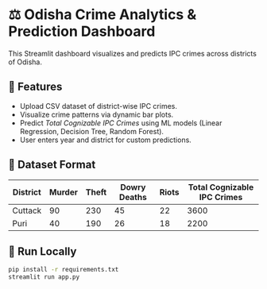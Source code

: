 # ⚖️ Odisha Crime Analytics & Prediction Dashboard

This Streamlit dashboard visualizes and predicts IPC crimes across districts of Odisha.

## 🧠 Features
- Upload CSV dataset of district-wise IPC crimes.
- Visualize crime patterns via dynamic bar plots.
- Predict *Total Cognizable IPC Crimes* using ML models (Linear Regression, Decision Tree, Random Forest).
- User enters year and district for custom predictions.

## 📁 Dataset Format
| District | Murder | Theft | Dowry Deaths | Riots | Total Cognizable IPC Crimes |
|-----------|--------|--------|---------------|--------|-----------------------------|
| Cuttack   | 90     | 230    | 45            | 22     | 3600 |
| Puri      | 40     | 190    | 26            | 18     | 2200 |

## 🚀 Run Locally
```bash
pip install -r requirements.txt
streamlit run app.py
